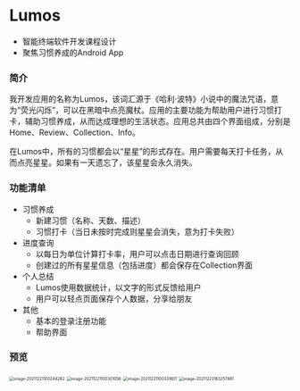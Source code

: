 # Lumos

- 智能终端软件开发课程设计
- 聚焦习惯养成的Android App



### 简介

​		我开发应用的名称为Lumos，该词汇源于《哈利·波特》小说中的魔法咒语，意为“荧光闪烁”，可以在黑暗中点亮魔杖。
​		应用的主要功能为帮助用户进行习惯打卡，辅助习惯养成，从而达成理想的生活状态。应用总共由四个界面组成，分别是Home、Review、Collection、Info。

​		在Lumos中，所有的习惯都会以“星星”的形式存在。用户需要每天打卡任务，从而点亮星星。如果有一天遗忘了，该星星会永久消失。



###  功能清单

- 习惯养成
  - 新建习惯（名称、天数、描述）
  - 习惯打卡（当日未按时完成则星星会消失，意为打卡失败）
- 进度查询
  - 以每日为单位计算打卡率，用户可以点击日期进行查询回顾
  - 创建过的所有星星信息（包括进度）都会保存在Collection界面
- 个人总结
  - Lumos使用数据统计，以文字的形式反馈给用户
  - 用户可以轻点页面保存个人数据，分享给朋友
- 其他
  - 基本的登录注册功能
  - 帮助界面



### 预览

<img src="C:\Users\15426\AppData\Roaming\Typora\typora-user-images\image-20211221100244282.png" alt="image-20211221100244282" style="zoom:50%;" />

<img src="C:\Users\15426\AppData\Roaming\Typora\typora-user-images\image-20211221100301056.png" alt="image-20211221100301056" style="zoom:50%;" />

<img src="C:\Users\15426\AppData\Roaming\Typora\typora-user-images\image-20211221100331601.png" alt="image-20211221100331601" style="zoom:50%;" />

<img src="C:\Users\15426\AppData\Roaming\Typora\typora-user-images\image-20211223163257881.png" alt="image-20211223163257881" style="zoom:50%;" />

